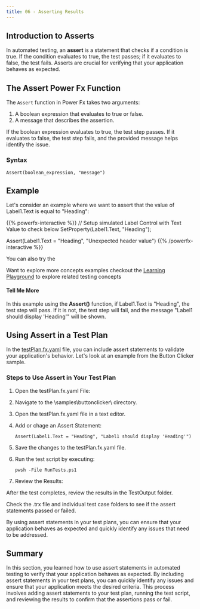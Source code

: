 ```yaml
---
title: 06 - Asserting Results
---
```


## Introduction to Asserts

In automated testing, an **assert** is a statement that checks if a condition is true. If the condition evaluates to true, the test passes; if it evaluates to false, the test fails. Asserts are crucial for verifying that your application behaves as expected.

## The Assert Power Fx Function

The `Assert` function in Power Fx takes two arguments:
1. A boolean expression that evaluates to true or false.
2. A message that describes the assertion.

If the boolean expression evaluates to true, the test step passes. If it evaluates to false, the test step fails, and the provided message helps identify the issue.

### Syntax

```powerfx
Assert(boolean_expression, "message")
```

## Example

Let's consider an example where we want to assert that the value of Label1.Text is equal to "Heading":

{{% powerfx-interactive %}}
// Setup simulated Label Control with Text Value to check below
SetProperty(Label1.Text, "Heading");

Assert(Label1.Text = "Heading", "Unexpected header value")
{{% /powerfx-interactive %}}

You can also try the 

Want to explore more concepts examples checkout the [Learning Playground](/PowerApps-TestEngine/learning/playground?title=intro-assert) to explore related testing concepts

#### Tell Me More

In this example using the **Assert()** function, if Label1.Text is "Heading", the test step will pass. If it is not, the test step will fail, and the message "Label1 should display 'Heading'" will be shown.

## Using Assert in a Test Plan

In the [testPlan.fx.yaml](https://github.com/microsoft/PowerApps-TestEngine/blob/main/samples/buttonclicker/testPlan.fx.yaml) file, you can include assert statements to validate your application's behavior. Let's look at an example from the Button Clicker sample.

### Steps to Use Assert in Your Test Plan

1. Open the testPlan.fx.yaml File:

2. Navigate to the \samples\buttonclicker\ directory.

3. Open the testPlan.fx.yaml file in a text editor.

4. Add or chage an Assert Statement:

    ```powerfx
    Assert(Label1.Text = "Heading", "Label1 should display 'Heading'")
    ```

5. Save the changes to the testPlan.fx.yaml file.

6. Run the test script by executing:

    ```pwsh
    pwsh -File RunTests.ps1
    ```

7. Review the Results:

After the test completes, review the results in the TestOutput folder.

Check the .trx file and individual test case folders to see if the assert statements passed or failed.

By using assert statements in your test plans, you can ensure that your application behaves as expected and quickly identify any issues that need to be addressed.

## Summary

In this section, you learned how to use assert statements in automated testing to verify that your application behaves as expected. By including assert statements in your test plans, you can quickly identify any issues and ensure that your application meets the desired criteria. This process involves adding assert statements to your test plan, running the test script, and reviewing the results to confirm that the assertions pass or fail.
